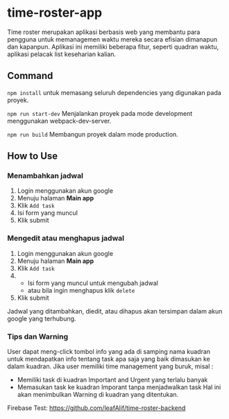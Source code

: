 # time-roster-app

Time roster merupakan aplikasi berbasis web yang membantu para pengguna untuk memanagemen waktu mereka secara efisian dimanapun dan kapanpun.
Aplikasi ini memiliki beberapa fitur, seperti quadran waktu, aplikasi pelacak list keseharian kalian.

## Command

`npm install` untuk memasang seluruh dependencies yang digunakan pada proyek.

`npm run start-dev` Menjalankan proyek pada mode development menggunakan webpack-dev-server.

`npm run build` Membangun proyek dalam mode production.

## How to Use

### Menambahkan jadwal
1. Login menggunakan akun google
2. Menuju halaman **Main app**
3. Klik `Add task`
4. Isi form yang muncul
5. Klik submit

### Mengedit atau menghapus jadwal
1. Login menggunakan akun google
2. Menuju halaman **Main app**
3. Klik `Add task`
4. * Isi form yang muncul untuk mengubah jadwal
   * atau bila ingin menghapus klik `delete`
5. Klik submit

Jadwal yang ditambahkan, diedit, atau dihapus akan tersimpan dalam akun google yang terhubung.

### Tips dan Warning
User dapat meng-click tombol info yang ada di samping nama kuadran untuk mendapatkan info tentang task apa saja yang baik dimasukan ke dalam kuadran.
Jika user memiliki time management yang buruk, misal :
* Memiliki task di kuadran Important and Urgent yang terlalu banyak
* Memasukan task ke kuadran Imporant tanpa menjadwalkan task
Hal ini akan menimbulkan Warning di kuadran yang ditentukan.

Firebase Test:
https://github.com/leafAlif/time-roster-backend